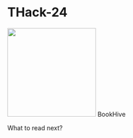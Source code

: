 # THack-24

<img src= "![Logo](https://github.com/CrossBytes/THack-24/assets/126707783/d6b16fc9-a63d-4229-8dc2-bcf7b83d6eae)" width = "200" height = "200"/>  
BookHive  

What to read next?

